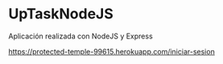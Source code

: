 # UpTaskNodeJS
 Aplicación realizada con NodeJS y Express

https://protected-temple-99615.herokuapp.com/iniciar-sesion
